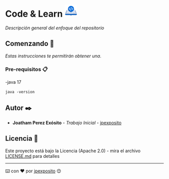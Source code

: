 # Code & Learn <img src=images/coding-book.png width="40">

_Descripción general del enfoque del repositorio_

## Comenzando 🚀

_Estas instrucciones te permitirán obtener una._


### Pre-requisitos 📋

-java 17

```code
java -version
```

## Autor ✒️

* **Joatham Perez Exósito** - *Trabajo Inicial* - [jpexposito](https://github.com/jpexposito)

## Licencia 📄

Este proyecto está bajo la Licencia (Apache 2.0) - mira el archivo [LICENSE.md](LICENSE.md) para detalles

---
⌨️ con ❤️ por [jpexposito](https://github.com/jpexposito) 😊